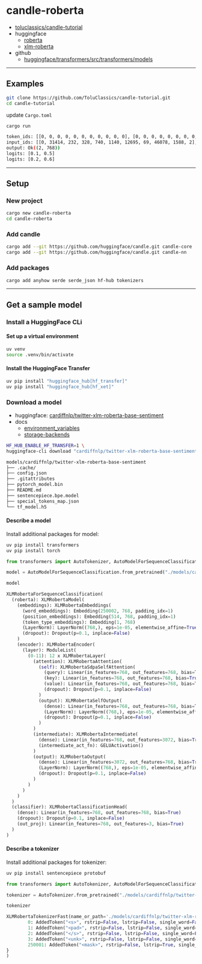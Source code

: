 # candle-roberta

- [toluclassics/candle-tutorial](https://github.com/ToluClassics/candle-tutorial)
- huggingface
  - [roberta](https://huggingface.co/docs/transformers/model_doc/roberta)
  - [xlm-roberta](https://huggingface.co/docs/transformers/model_doc/xlm-roberta)
- github
  - [huggingface/transformers/src/transformers/models](https://github.com/huggingface/transformers/tree/main/src/transformers/models)

---

## Examples

```bash
git clone https://github.com/ToluClassics/candle-tutorial.git
cd candle-tutorial
```

update `Cargo.toml`

```bash
cargo run

token_ids: [[0, 0, 0, 0, 0, 0, 0, 0, 0, 0, 0], [0, 0, 0, 0, 0, 0, 0, 0, 0, 0, 0]]
input_ids: [[0, 31414, 232, 328, 740, 1140, 12695, 69, 46078, 1588, 2], [0, 31414, 232, 328, 740, 1140, 12695, 69, 46078, 1588, 2]]
output: Ok((2, 768))
logits: [0.1, 0.5]
logits: [0.2, 0.6]
```

---

## Setup

### New project

```bash
cargo new candle-roberta
cd candle-roberta
```

### Add candle

```bash
cargo add --git https://github.com/huggingface/candle.git candle-core
cargo add --git https://github.com/huggingface/candle.git candle-nn
```

### Add packages

```bash
cargo add anyhow serde serde_json hf-hub tokenizers
```

---

## Get a sample model

### Install a HuggingFace CLi

#### Set up a virtual environment

```bash
uv venv
source .venv/bin/activate
```

#### Install the HuggingFace Transfer

```bash
uv pip install "huggingface_hub[hf_transfer]"
uv pip install "huggingface_hub[hf_xet]"
```

### Download a model

- huggingface: [cardiffnlp/twitter-xlm-roberta-base-sentiment](https://huggingface.co/cardiffnlp/twitter-xlm-roberta-base-sentiment)
- docs
  - [environment_variables](https://huggingface.co/docs/huggingface_hub/main/package_reference/environment_variables#hfhubenablehftransfer)
  - [storage-backends](https://huggingface.co/docs/hub/storage-backends)

```bash
HF_HUB_ENABLE_HF_TRANSFER=1 \
huggingface-cli download "cardiffnlp/twitter-xlm-roberta-base-sentiment" --local-dir models/cardiffnlp/twitter-xlm-roberta-base-sentiment
```

```bash
models/cardiffnlp/twitter-xlm-roberta-base-sentiment
├── .cache/
├── config.json
├── .gitattributes
├── pytorch_model.bin
├── README.md
├── sentencepiece.bpe.model
├── special_tokens_map.json
└── tf_model.h5
```


#### Describe a model

Install additional packages for model:

```bash
uv pip install transformers
uv pip install torch
```

```py
from transformers import AutoTokenizer, AutoModelForSequenceClassification

model = AutoModelForSequenceClassification.from_pretrained("./models/cardiffnlp/twitter-xlm-roberta-base-sentiment")

model
```

```py
XLMRobertaForSequenceClassification(
  (roberta): XLMRobertaModel(
    (embeddings): XLMRobertaEmbeddings(
      (word_embeddings): Embedding(250002, 768, padding_idx=1)
      (position_embeddings): Embedding(514, 768, padding_idx=1)
      (token_type_embeddings): Embedding(1, 768)
      (LayerNorm): LayerNorm((768,), eps=1e-05, elementwise_affine=True)
      (dropout): Dropout(p=0.1, inplace=False)
    )
    (encoder): XLMRobertaEncoder(
      (layer): ModuleList(
        (0-11): 12 x XLMRobertaLayer(
          (attention): XLMRobertaAttention(
            (self): XLMRobertaSdpaSelfAttention(
              (query): Linear(in_features=768, out_features=768, bias=True)
              (key): Linear(in_features=768, out_features=768, bias=True)
              (value): Linear(in_features=768, out_features=768, bias=True)
              (dropout): Dropout(p=0.1, inplace=False)
            )
            (output): XLMRobertaSelfOutput(
              (dense): Linear(in_features=768, out_features=768, bias=True)
              (LayerNorm): LayerNorm((768,), eps=1e-05, elementwise_affine=True)
              (dropout): Dropout(p=0.1, inplace=False)
            )
          )
          (intermediate): XLMRobertaIntermediate(
            (dense): Linear(in_features=768, out_features=3072, bias=True)
            (intermediate_act_fn): GELUActivation()
          )
          (output): XLMRobertaOutput(
            (dense): Linear(in_features=3072, out_features=768, bias=True)
            (LayerNorm): LayerNorm((768,), eps=1e-05, elementwise_affine=True)
            (dropout): Dropout(p=0.1, inplace=False)
          )
        )
      )
    )
  )
  (classifier): XLMRobertaClassificationHead(
    (dense): Linear(in_features=768, out_features=768, bias=True)
    (dropout): Dropout(p=0.1, inplace=False)
    (out_proj): Linear(in_features=768, out_features=3, bias=True)
  )
)
```

#### Describe a tokenizer

Install additional packages for tokenizer:

```bash
uv pip install sentencepiece protobuf
```

```py
from transformers import AutoTokenizer, AutoModelForSequenceClassification

tokenizer = AutoTokenizer.from_pretrained("./models/cardiffnlp/twitter-xlm-roberta-base-sentiment")

tokenizer
```

```py
XLMRobertaTokenizerFast(name_or_path='./models/cardiffnlp/twitter-xlm-roberta-base-sentiment', vocab_size=250002, model_max_length=1000000000000000019884624838656, is_fast=True, padding_side='right', truncation_side='right', special_tokens={'bos_token': '<s>', 'eos_token': '</s>', 'unk_token': '<unk>', 'sep_token': '</s>', 'pad_token': '<pad>', 'cls_token': '<s>', 'mask_token': '<mask>'}, clean_up_tokenization_spaces=False, added_tokens_decoder={
        0: AddedToken("<s>", rstrip=False, lstrip=False, single_word=False, normalized=False, special=True),
        1: AddedToken("<pad>", rstrip=False, lstrip=False, single_word=False, normalized=False, special=True),
        2: AddedToken("</s>", rstrip=False, lstrip=False, single_word=False, normalized=False, special=True),
        3: AddedToken("<unk>", rstrip=False, lstrip=False, single_word=False, normalized=False, special=True),
        250001: AddedToken("<mask>", rstrip=False, lstrip=True, single_word=False, normalized=False, special=True),
}
)
```

